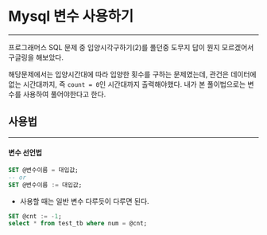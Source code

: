 # Mysql 변수 사용하기
---

프로그래머스 SQL 문제 중 입양시각구하기(2)를 풀던중 도무지 답이 뭔지 모르겠어서 구글링을 해보았다.

해당문제에서는 입양시간대에 따라 입양한 횟수를 구하는 문제였는데, 관건은 데이터에 없는 시간대까지, 즉 ```count = 0```인 시간대까지 출력해야했다.
내가 본 풀이법으로는 변수를 사용하여 풀어야한다고 한다.

## 사용법
---
#### 변수 선언법
```sql 
SET @변수이름 = 대입값;
-- or
SET @변수이름 := 대입값;
```
 - 사용할 때는 일반 변수 다루듯이 다루면 된다.
 ```sql
 SET @cnt := -1;
 select * from test_tb where num = @cnt;
 ```